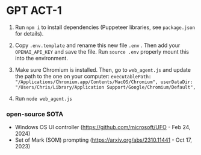 
# GPT ACT-1

1. Run `npm i` to install dependencies (Puppeteer libraries, see `package.json` for details).

2. Copy `.env.template` and rename this new file `.env` . Then add your `OPENAI_API_KEY` and save the file. Run `source .env` properly mount this into the environment.

3. Make sure Chromium is installed. Then, go to `web_agent.js` and update the path to the one on your computer:
    `executablePath: "/Applications/Chromium.app/Contents/MacOS/Chromium",
    userDataDir:
      "/Users/Chris/Library/Application Support/Google/Chromium/Default",`

4. Run `node web_agent.js`

### open-source SOTA
- Windows OS UI controller (https://github.com/microsoft/UFO - Feb 24, 2024)
- Set of Mark (SOM) prompting (https://arxiv.org/abs/2310.11441 - Oct 17, 2023)

